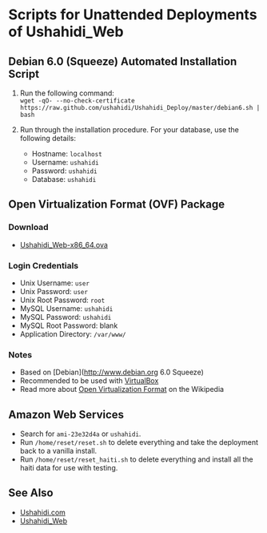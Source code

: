# Scripts for Unattended Deployments of Ushahidi_Web

## Debian 6.0 (Squeeze) Automated Installation Script

1. Run the following command:  
`wget -qO- --no-check-certificate https://raw.github.com/ushahidi/Ushahidi_Deploy/master/debian6.sh | bash`

2. Run through the installation procedure. For your database, use the following details:
    * Hostname: `localhost`
    * Username: `ushahidi`
    * Password: `ushahidi`
    * Database: `ushahidi`

## Open Virtualization Format (OVF) Package

### Download

* [Ushahidi_Web-x86_64.ova](http://sourceforge.net/projects/ushahidi/files/Ushahidi_Web-x86_64.ova/download)

### Login Credentials

* Unix Username: `user`
* Unix Password: `user`
* Unix Root Password: `root`
* MySQL Username: `ushahidi`
* MySQL Password: `ushahidi`
* MySQL Root Password: blank
* Application Directory: `/var/www/`

### Notes

* Based on [Debian](http://www.debian.org 6.0 Squeeze)
* Recommended to be used with [VirtualBox](https://www.virtualbox.org/)
* Read more about [Open Virtualization Format](http://en.wikipedia.org/wiki/Open_Virtualization_Format) on the Wikipedia

## Amazon Web Services

* Search for `ami-23e32d4a` or `ushahidi`.
* Run `/home/reset/reset.sh` to delete everything and take the deployment back to a vanilla install.
* Run `/home/reset/reset_haiti.sh` to delete everything and install all the haiti data for use with testing.

## See Also

* [Ushahidi.com](http://www.ushahidi.com/)
* [Ushahidi_Web](https://github.com/ushahidi/Ushahidi_Web)